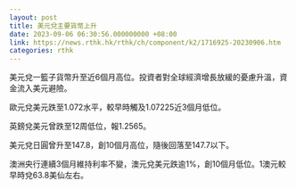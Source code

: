 ```yaml
---
layout: post
title: 美元兌主要貨幣上升
date: 2023-09-06 06:30:56.000000000 +08:00
link: https://news.rthk.hk/rthk/ch/component/k2/1716925-20230906.htm
categories: rthk
---
```


美元兌一籃子貨幣升至近6個月高位。投資者對全球經濟增長放緩的憂慮升溫，資金流入美元避險。

歐元兌美元跌至1.072水平，較早時觸及1.07225近3個月低位。

英鎊兌美元曾跌至12周低位，報1.2565。

美元兌日圓曾升至147.8，創10個月高位，隨後回落至147.7以下。

澳洲央行連續3個月維持利率不變，澳元兌美元跌逾1%，創10個月低位。1澳元較早時兌63.8美仙左右。
